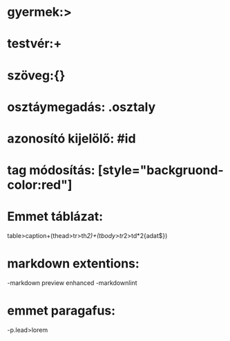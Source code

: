 # gyermek:>

# testvér:+

# szöveg:{}

# osztáymegadás: .osztaly

# azonosító kijelölő: #id

# tag módosítás: [style="backgruond-color:red"] 

# Emmet táblázat:
table>caption+(thead>tr>th*2)+(tbody>tr*2>td*2{adat$})

# markdown extentions:
-markdown preview enhanced
-markdownlint
# emmet paragafus:
-p.lead>lorem